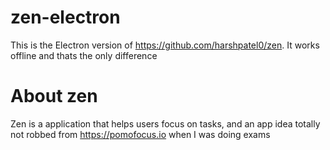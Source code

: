 # zen-electron

This is the Electron version of https://github.com/harshpatel0/zen. It works offline and thats the only difference

# About zen

Zen is a application that helps users focus on tasks, and an app idea totally not robbed from https://pomofocus.io when I was
doing exams
